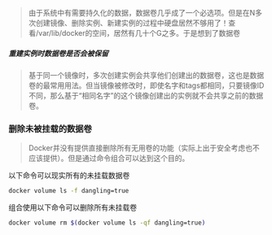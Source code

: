> 由于系统中有需要持久化的数据，数据卷几乎成了一个必选项。但是在N多次创建镜像、删除实例、新建实例的过程中硬盘居然不够用了！查看/var/lib/docker的空间，居然有几十个G之多。于是想到了数据卷


##### 重建实例时数据卷是否会被保留
> 基于同一个镜像时，多次创建实例会共享他们创建出的数据卷，这也是数据卷的最常用用法。但当镜像被修改时，即使名字和tags都相同，只要镜像ID不同，那么基于“相同名字”的这个镜像创建出的实例就不会共享之前的数据卷。

### 删除未被挂载的数据卷
> Docker并没有提供直接删除所有无用卷的功能（实际上出于安全考虑也不应该提供）。但是通过命令组合可以达到这个目的。

以下命令可以现实所有的未挂载数据卷
```Bash
docker volume ls -f dangling=true
```
组合使用以下命令可以删除所有未挂载卷
```Bash
docker volume rm $(docker volume ls -qf dangling=true)
```
